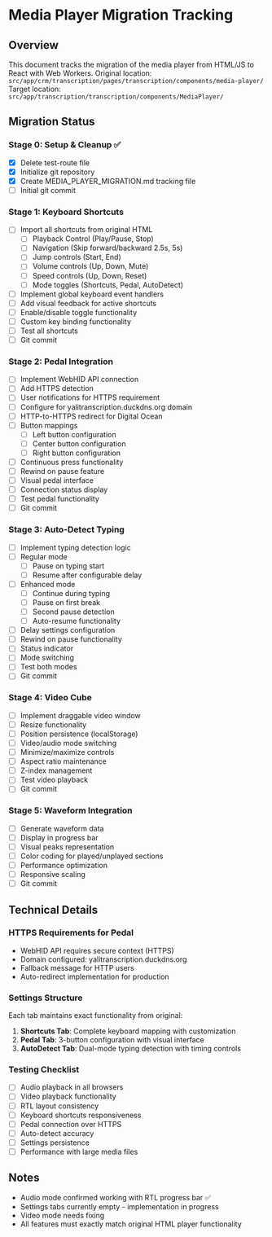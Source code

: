 # Media Player Migration Tracking

## Overview
This document tracks the migration of the media player from HTML/JS to React with Web Workers.
Original location: `src/app/crm/transcription/pages/transcription/components/media-player/`
Target location: `src/app/transcription/transcription/components/MediaPlayer/`

## Migration Status

### Stage 0: Setup & Cleanup ✅
- [x] Delete test-route file
- [x] Initialize git repository  
- [x] Create MEDIA_PLAYER_MIGRATION.md tracking file
- [ ] Initial git commit

### Stage 1: Keyboard Shortcuts
- [ ] Import all shortcuts from original HTML
  - [ ] Playback Control (Play/Pause, Stop)
  - [ ] Navigation (Skip forward/backward 2.5s, 5s)
  - [ ] Jump controls (Start, End)
  - [ ] Volume controls (Up, Down, Mute)
  - [ ] Speed controls (Up, Down, Reset)
  - [ ] Mode toggles (Shortcuts, Pedal, AutoDetect)
- [ ] Implement global keyboard event handlers
- [ ] Add visual feedback for active shortcuts
- [ ] Enable/disable toggle functionality
- [ ] Custom key binding functionality
- [ ] Test all shortcuts
- [ ] Git commit

### Stage 2: Pedal Integration
- [ ] Implement WebHID API connection
- [ ] Add HTTPS detection
- [ ] User notifications for HTTPS requirement
- [ ] Configure for yalitranscription.duckdns.org domain
- [ ] HTTP-to-HTTPS redirect for Digital Ocean
- [ ] Button mappings
  - [ ] Left button configuration
  - [ ] Center button configuration  
  - [ ] Right button configuration
- [ ] Continuous press functionality
- [ ] Rewind on pause feature
- [ ] Visual pedal interface
- [ ] Connection status display
- [ ] Test pedal functionality
- [ ] Git commit

### Stage 3: Auto-Detect Typing
- [ ] Implement typing detection logic
- [ ] Regular mode
  - [ ] Pause on typing start
  - [ ] Resume after configurable delay
- [ ] Enhanced mode
  - [ ] Continue during typing
  - [ ] Pause on first break
  - [ ] Second pause detection
  - [ ] Auto-resume functionality
- [ ] Delay settings configuration
- [ ] Rewind on pause functionality
- [ ] Status indicator
- [ ] Mode switching
- [ ] Test both modes
- [ ] Git commit

### Stage 4: Video Cube
- [ ] Implement draggable video window
- [ ] Resize functionality
- [ ] Position persistence (localStorage)
- [ ] Video/audio mode switching
- [ ] Minimize/maximize controls
- [ ] Aspect ratio maintenance
- [ ] Z-index management
- [ ] Test video playback
- [ ] Git commit

### Stage 5: Waveform Integration
- [ ] Generate waveform data
- [ ] Display in progress bar
- [ ] Visual peaks representation
- [ ] Color coding for played/unplayed sections
- [ ] Performance optimization
- [ ] Responsive scaling
- [ ] Git commit

## Technical Details

### HTTPS Requirements for Pedal
- WebHID API requires secure context (HTTPS)
- Domain configured: yalitranscription.duckdns.org
- Fallback message for HTTP users
- Auto-redirect implementation for production

### Settings Structure
Each tab maintains exact functionality from original:
1. **Shortcuts Tab**: Complete keyboard mapping with customization
2. **Pedal Tab**: 3-button configuration with visual interface
3. **AutoDetect Tab**: Dual-mode typing detection with timing controls

### Testing Checklist
- [ ] Audio playback in all browsers
- [ ] Video playback functionality
- [ ] RTL layout consistency
- [ ] Keyboard shortcuts responsiveness
- [ ] Pedal connection over HTTPS
- [ ] Auto-detect accuracy
- [ ] Settings persistence
- [ ] Performance with large media files

## Notes
- Audio mode confirmed working with RTL progress bar ✅
- Settings tabs currently empty - implementation in progress
- Video mode needs fixing
- All features must exactly match original HTML player functionality